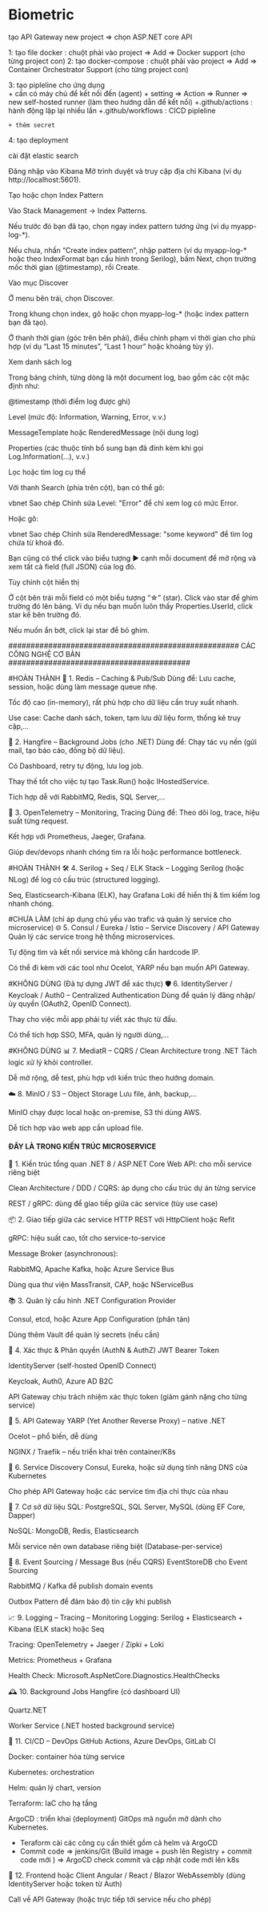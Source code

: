 # Biometric
tạo API Gateway
new project => chọn ASP.NET core API 


1: tạo file docker : chuột phải vào project => Add => Docker support (cho từng project con)
2: tạo docker-compose : chuột phải vào project => Add => Container Orchestrator Support (cho từng project con)

3: tạo pipleline cho ứng dụng  
	+ cần có máy chủ để kết nối đến (agent)
	+ setting => Action => Runner => new self-hosted runner (làm theo hướng dẫn để kết nối)
	+.github/actions : hành động lặp lại nhiều lần
	+.github/workflows : CICD pipleline
	
	+ thêm secret 
4: tạo deployment


cài đặt elastic search

Đăng nhập vào Kibana
Mở trình duyệt và truy cập địa chỉ Kibana (ví dụ http://localhost:5601).

Tạo hoặc chọn Index Pattern

Vào Stack Management → Index Patterns.

Nếu trước đó bạn đã tạo, chọn ngay index pattern tương ứng (ví dụ myapp-log-*).

Nếu chưa, nhấn “Create index pattern”, nhập pattern (ví dụ myapp-log-* hoặc theo IndexFormat bạn cấu hình trong Serilog), bấm Next, chọn trường mốc thời gian (@timestamp), rồi Create.

Vào mục Discover

Ở menu bên trái, chọn Discover.

Trong khung chọn index, gõ hoặc chọn myapp-log-* (hoặc index pattern bạn đã tạo).

Ở thanh thời gian (góc trên bên phải), điều chỉnh phạm vi thời gian cho phù hợp (ví dụ “Last 15 minutes”, “Last 1 hour” hoặc khoảng tùy ý).

Xem danh sách log

Trong bảng chính, từng dòng là một document log, bao gồm các cột mặc định như:

@timestamp (thời điểm log được ghi)

Level (mức độ: Information, Warning, Error, v.v.)

MessageTemplate hoặc RenderedMessage (nội dung log)

Properties (các thuộc tính bổ sung bạn đã đính kèm khi gọi Log.Information(…), v.v.)

Lọc hoặc tìm log cụ thể

Với thanh Search (phía trên cột), bạn có thể gõ:

vbnet
Sao chép
Chỉnh sửa
Level: "Error"
để chỉ xem log có mức Error.

Hoặc gõ:

vbnet
Sao chép
Chỉnh sửa
RenderedMessage: "some keyword"
để tìm log chứa từ khoá đó.

Bạn cũng có thể click vào biểu tượng ▶️ cạnh mỗi document để mở rộng và xem tất cả field (full JSON) của log đó.

Tùy chỉnh cột hiển thị

Ở cột bên trái mỗi field có một biểu tượng “☆” (star). Click vào star để ghim trường đó lên bảng. Ví dụ nếu bạn muốn luôn thấy Properties.UserId, click star kế bên trường đó.

Nếu muốn ẩn bớt, click lại star để bỏ ghim.








#################################################### CÁC CÔNG NGHỆ CƠ BẢN #########################################

#HOÀN THÀNH
🔧 1. Redis – Caching & Pub/Sub 
Dùng để: Lưu cache, session, hoặc dùng làm message queue nhẹ.

Tốc độ cao (in-memory), rất phù hợp cho dữ liệu cần truy xuất nhanh.

Use case: Cache danh sách, token, tạm lưu dữ liệu form, thống kê truy cập,…

🧵 2. Hangfire – Background Jobs (cho .NET)
Dùng để: Chạy tác vụ nền (gửi mail, tạo báo cáo, đồng bộ dữ liệu).

Có Dashboard, retry tự động, lưu log job.

Thay thế tốt cho việc tự tạo Task.Run() hoặc IHostedService.

Tích hợp dễ với RabbitMQ, Redis, SQL Server,…

🧪 3. OpenTelemetry – Monitoring, Tracing
Dùng để: Theo dõi log, trace, hiệu suất từng request.

Kết hợp với Prometheus, Jaeger, Grafana.

Giúp dev/devops nhanh chóng tìm ra lỗi hoặc performance bottleneck.

#HOÀN THÀNH
🛠️ 4. Serilog + Seq / ELK Stack – Logging
Serilog (hoặc NLog) để log có cấu trúc (structured logging).

Seq, Elasticsearch-Kibana (ELK), hay Grafana Loki để hiển thị & tìm kiếm log nhanh chóng.

#CHƯA LÀM (chỉ áp dụng chủ yếu vào trafic và quản lý service cho microservice)
🌐 5. Consul / Eureka / Istio – Service Discovery / API Gateway
Quản lý các service trong hệ thống microservices.

Tự động tìm và kết nối service mà không cần hardcode IP.

Có thể đi kèm với các tool như Ocelot, YARP nếu bạn muốn API Gateway.

#KHÔNG DÙNG (Đã tự dựng JWT để xác thực)
🛡️ 6. IdentityServer / Keycloak / Auth0 – Centralized Authentication
Dùng để quản lý đăng nhập/ủy quyền (OAuth2, OpenID Connect).

Thay cho việc mỗi app phải tự viết xác thực từ đầu.

Có thể tích hợp SSO, MFA, quản lý người dùng,…

#KHÔNG DÙNG
📊 7. MediatR – CQRS / Clean Architecture trong .NET
Tách logic xử lý khỏi controller.

Dễ mở rộng, dễ test, phù hợp với kiến trúc theo hướng domain.

☁️ 8. MinIO / S3 – Object Storage
Lưu file, ảnh, backup,…

MinIO chạy được local hoặc on-premise, S3 thì dùng AWS.

Dễ tích hợp vào web app cần upload file.

####    ĐÂY LÀ TRONG KIẾN TRÚC MICROSERVICE


🧩 1. Kiến trúc tổng quan
.NET 8 / ASP.NET Core Web API: cho mỗi service riêng biệt

Clean Architecture / DDD / CQRS: áp dụng cho cấu trúc dự án từng service

REST / gRPC: dùng để giao tiếp giữa các service (tùy use case)

📦 2. Giao tiếp giữa các service
HTTP REST với HttpClient hoặc Refit

gRPC: hiệu suất cao, tốt cho service-to-service

Message Broker (asynchronous):

RabbitMQ, Apache Kafka, hoặc Azure Service Bus

Dùng qua thư viện MassTransit, CAP, hoặc NServiceBus

📚 3. Quản lý cấu hình
.NET Configuration Provider

Consul, etcd, hoặc Azure App Configuration (phân tán)

Dùng thêm Vault để quản lý secrets (nếu cần)

🔑 4. Xác thực & Phân quyền (AuthN & AuthZ)
JWT Bearer Token

IdentityServer (self-hosted OpenID Connect)

Keycloak, Auth0, Azure AD B2C

API Gateway chịu trách nhiệm xác thực token (giảm gánh nặng cho từng service)

🚪 5. API Gateway
YARP (Yet Another Reverse Proxy) – native .NET

Ocelot – phổ biến, dễ dùng

NGINX / Traefik – nếu triển khai trên container/K8s

🧠 6. Service Discovery
Consul, Eureka, hoặc sử dụng tính năng DNS của Kubernetes

Cho phép API Gateway hoặc các service tìm địa chỉ thực của nhau

🐘 7. Cơ sở dữ liệu
SQL: PostgreSQL, SQL Server, MySQL (dùng EF Core, Dapper)

NoSQL: MongoDB, Redis, Elasticsearch

Mỗi service nên own database riêng biệt (Database-per-service)

🧾 8. Event Sourcing / Message Bus (nếu CQRS)
EventStoreDB cho Event Sourcing

RabbitMQ / Kafka để publish domain events

Outbox Pattern để đảm bảo độ tin cậy khi publish

📈 9. Logging – Tracing – Monitoring
Logging: Serilog + Elasticsearch + Kibana (ELK stack) hoặc Seq

Tracing: OpenTelemetry + Jaeger / Zipki + Loki

Metrics: Prometheus + Grafana

Health Check: Microsoft.AspNetCore.Diagnostics.HealthChecks

🕰️ 10. Background Jobs
Hangfire (có dashboard UI)

Quartz.NET

Worker Service (.NET hosted background service)

🔄 11. CI/CD – DevOps
GitHub Actions, Azure DevOps, GitLab CI

Docker: container hóa từng service

Kubernetes: orchestration

Helm: quản lý chart, version

Terraform: IaC cho hạ tầng

ArgoCD : triển khai (deployment) GitOps mã nguồn mở dành cho Kubernetes.

+ Teraform cài các công cụ cần thiết gồm cả helm và ArgoCD 
+ Commit code => jenkins/Git (Build image + push lên Registry + commit code mới ) => ArgoCD check commit và cập nhật code mới lên k8s 

🎨 12. Frontend hoặc Client
Angular / React / Blazor WebAssembly (dùng IdentityServer hoặc token từ Auth)

Call về API Gateway (hoặc trực tiếp tới service nếu cho phép)

